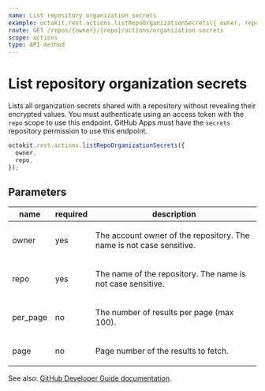 ```yaml
---
name: List repository organization secrets
example: octokit.rest.actions.listRepoOrganizationSecrets({ owner, repo })
route: GET /repos/{owner}/{repo}/actions/organization-secrets
scope: actions
type: API method
---
```


# List repository organization secrets

Lists all organization secrets shared with a repository without revealing their encrypted values. You must authenticate using an access token with the `repo` scope to use this endpoint. GitHub Apps must have the `secrets` repository permission to use this endpoint.

```js
octokit.rest.actions.listRepoOrganizationSecrets({
  owner,
  repo,
});
```

## Parameters

<table>
  <thead>
    <tr>
      <th>name</th>
      <th>required</th>
      <th>description</th>
    </tr>
  </thead>
  <tbody>
    <tr><td>owner</td><td>yes</td><td>

The account owner of the repository. The name is not case sensitive.

</td></tr>
<tr><td>repo</td><td>yes</td><td>

The name of the repository. The name is not case sensitive.

</td></tr>
<tr><td>per_page</td><td>no</td><td>

The number of results per page (max 100).

</td></tr>
<tr><td>page</td><td>no</td><td>

Page number of the results to fetch.

</td></tr>
  </tbody>
</table>

See also: [GitHub Developer Guide documentation](https://docs.github.com/rest/actions/secrets#list-repository-organization-secrets).
